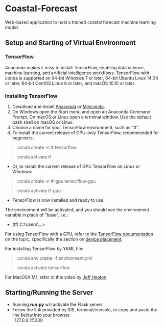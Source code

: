 # Coastal-Forecast
Web-based application to host a trained coastal forecast machine learning model.

## Setup and Starting of Virtual Environment
### TensorFlow
Anaconda makes it easy to install TensorFlow, enabling data science, machine learning, and artificial intelligence workflows.
TensorFlow with conda is supported on 64-bit Windows 7 or later, 64-bit Ubuntu Linux 14.04 or later, 64-bit CentOS Linux 6 or 
later, and macOS 10.10 or later.

### Installing TensorFlow
1) Download and install [Anaconda](https://www.anaconda.com/products/individual) 
or [Miniconda](https://docs.conda.io/en/latest/miniconda.html).
2) On Windows open the Start menu and open an Anaconda Command Prompt. On macOS or 
Linux open a terminal window. Use the default bash shell on macOS or Linux.
3) Choose a name for your TensorFlow environment, such as "tf".
4) To install the current release of CPU-only TensorFlow, recommended for beginners:
> conda create -n tf tensorflow
> 
> conda activate tf
* Or, to install the current release of GPU TensorFlow on Linux or Windows:
> conda create -n tf-gpu tensorflow-gpu
> 
> conda activate tf-gpu
* TensorFlow is now installed and ready to use.

The environment will be activated, and you should see the environment variable in place of "base", i.e.:
  * (tf) C:\Users\\...>

For using TensorFlow with a GPU, refer to the [TensorFlow documentation](https://www.tensorflow.org/guide/gpu) 
on the topic, specifically the section on [device placement](https://www.tensorflow.org/guide/gpu#manual_device_placement).

For installing TensorFlow by YAML file:
> conda env create -f environment.yml
> 
> conda activate tensorflow

For MacOSX M1, refer to this video by [Jeff Heaton](https://youtu.be/_CO-ND1FTOU).

## Starting/Running the Server
* Running <b>run.py</b> will activate the Flask server
* Follow the link provided by IDE, terminal/console, or copy and paste the line below into your browser.
<br/>&ensp;127.0.0.1:5000
